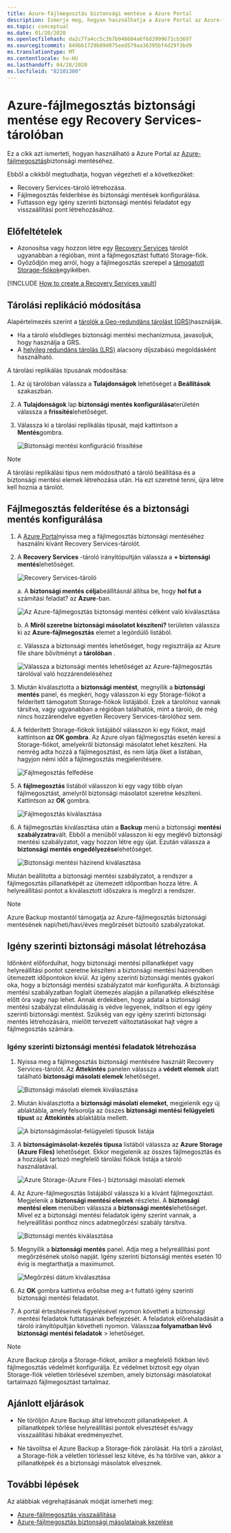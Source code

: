 ```yaml
---
title: Azure-fájlmegosztás biztonsági mentése a Azure Portal
description: Ismerje meg, hogyan használhatja a Azure Portal az Azure-fájlmegosztás biztonsági mentésére az Recovery Services-tárolóban
ms.topic: conceptual
ms.date: 01/20/2020
ms.openlocfilehash: da2c7fa4cc5c3b7b948604a6f6d3999671cb3697
ms.sourcegitcommit: 849bb1729b89d075eed579aa36395bf4d29f3bd9
ms.translationtype: MT
ms.contentlocale: hu-HU
ms.lasthandoff: 04/28/2020
ms.locfileid: "82101300"
---
```

# <a name="back-up-azure-file-shares-in-a-recovery-services-vault"></a>Azure-fájlmegosztás biztonsági mentése egy Recovery Services-tárolóban

Ez a cikk azt ismerteti, hogyan használható a Azure Portal az [Azure-fájlmegosztás](https://docs.microsoft.com/azure/storage/files/storage-files-introduction)biztonsági mentéséhez.

Ebből a cikkből megtudhatja, hogyan végezheti el a következőket:

* Recovery Services-tároló létrehozása.
* Fájlmegosztás felderítése és biztonsági mentések konfigurálása.
* Futtasson egy igény szerinti biztonsági mentési feladatot egy visszaállítási pont létrehozásához.

## <a name="prerequisites"></a>Előfeltételek

* Azonosítsa vagy hozzon létre egy [Recovery Services](#create-a-recovery-services-vault) tárolót ugyanabban a régióban, mint a fájlmegosztást futtató Storage-fiók.
* Győződjön meg arról, hogy a fájlmegosztás szerepel a [támogatott Storage-fiókok](azure-file-share-support-matrix.md)egyikében.

[!INCLUDE [How to create a Recovery Services vault](../../includes/backup-create-rs-vault.md)]

## <a name="modify-storage-replication"></a>Tárolási replikáció módosítása

Alapértelmezés szerint a [tárolók a Geo-redundáns tárolást (GRS)](https://docs.microsoft.com/azure/storage/common/storage-redundancy-grs)használják.

* Ha a tároló elsődleges biztonsági mentési mechanizmusa, javasoljuk, hogy használja a GRS.
* A [helyileg redundáns tárolás (LRS)](https://docs.microsoft.com/azure/storage/common/storage-redundancy-lrs?toc=%2fazure%2fstorage%2fblobs%2ftoc.json) alacsony díjszabású megoldásként használható.

A tárolási replikálás típusának módosítása:

1. Az új tárolóban válassza a **Tulajdonságok** lehetőséget a **Beállítások** szakaszban.

1. A **Tulajdonságok** lap **biztonsági mentés konfigurálása**területén válassza a **frissítés**lehetőséget.

1. Válassza ki a tárolási replikálás típusát, majd kattintson a **Mentés**gombra.

    ![Biztonsági mentési konfiguráció frissítése](./media/backup-afs/backup-configuration.png)

> [!NOTE]
> A tárolási replikálási típus nem módosítható a tároló beállítása és a biztonsági mentési elemek létrehozása után. Ha ezt szeretné tenni, újra létre kell hoznia a tárolót.
>

## <a name="discover-file-shares-and-configure-backup"></a>Fájlmegosztás felderítése és a biztonsági mentés konfigurálása

1. A [Azure Portal](https://portal.azure.com/)nyissa meg a fájlmegosztás biztonsági mentéséhez használni kívánt Recovery Services-tárolót.

1. A **Recovery Services** -tároló irányítópultján válassza a **+ biztonsági mentés**lehetőséget.

   ![Recovery Services-tároló](./media/backup-afs/recovery-services-vault.png)

    a. A **biztonsági mentés célja**beállításnál állítsa be, hogy **hol fut a** számítási feladat? az **Azure**-ban.

    ![Az Azure-fájlmegosztás biztonsági mentési célként való kiválasztása](./media/backup-afs/backup-goal.png)

    b.  A **Miről szeretne biztonsági másolatot készíteni?** területen válassza ki az **Azure-fájlmegosztás** elemet a legördülő listából.

    c.  Válassza a biztonsági mentés lehetőséget, hogy regisztrálja az Azure file share bővítményt a **tárolóban** .

    ![Válassza a biztonsági mentés lehetőséget az Azure-fájlmegosztás tárolóval való hozzárendeléséhez](./media/backup-afs/register-extension.png)

1. Miután kiválasztotta a **biztonsági mentést**, megnyílik a **biztonsági mentés** panel, és megkéri, hogy válasszon ki egy Storage-fiókot a felderített támogatott Storage-fiókok listájából. Ezek a tárolóhoz vannak társítva, vagy ugyanabban a régióban találhatók, mint a tároló, de még nincs hozzárendelve egyetlen Recovery Services-tárolóhoz sem.

1. A felderített Storage-fiókok listájából válasszon ki egy fiókot, majd kattintson **az OK gombra**. Az Azure olyan fájlmegosztás esetén keresi a Storage-fiókot, amelyekről biztonsági másolatot lehet készíteni. Ha nemrég adta hozzá a fájlmegosztást, és nem látja őket a listában, hagyjon némi időt a fájlmegosztás megjelenítésére.

    ![Fájlmegosztás felfedése](./media/backup-afs/discovering-file-shares.png)

1. A **fájlmegosztás** listából válasszon ki egy vagy több olyan fájlmegosztást, amelyről biztonsági másolatot szeretne készíteni. Kattintson az **OK** gombra.

   ![Fájlmegosztás kiválasztása](./media/backup-afs/select-file-shares.png)

1. A fájlmegosztás kiválasztása után a **Backup** menü a biztonsági **mentési szabályzatra**vált. Ebből a menüből válasszon ki egy meglévő biztonsági mentési szabályzatot, vagy hozzon létre egy újat. Ezután válassza a **biztonsági mentés engedélyezése**lehetőséget.

    ![Biztonsági mentési házirend kiválasztása](./media/backup-afs/select-backup-policy.png)

Miután beállította a biztonsági mentési szabályzatot, a rendszer a fájlmegosztás pillanatképét az ütemezett időpontban hozza létre. A helyreállítási pontot a kiválasztott időszakra is megőrzi a rendszer.

>[!NOTE]
>Azure Backup mostantól támogatja az Azure-fájlmegosztás biztonsági mentésének napi/heti/havi/éves megőrzését biztosító szabályzatokat.

## <a name="create-an-on-demand-backup"></a>Igény szerinti biztonsági másolat létrehozása

Időnként előfordulhat, hogy biztonsági mentési pillanatképet vagy helyreállítási pontot szeretne készíteni a biztonsági mentési házirendben ütemezett időpontokon kívül. Az igény szerinti biztonsági mentés gyakori oka, hogy a biztonsági mentési szabályzatot már konfigurálta. A biztonsági mentési szabályzatban foglalt ütemezés alapján a pillanatkép elkészítése előtt óra vagy nap lehet. Annak érdekében, hogy adatai a biztonsági mentési szabályzat elindulásáig is védve legyenek, indítson el egy igény szerinti biztonsági mentést. Szükség van egy igény szerinti biztonsági mentés létrehozására, mielőtt tervezett változtatásokat hajt végre a fájlmegosztás számára.

### <a name="create-a-backup-job-on-demand"></a>Igény szerinti biztonsági mentési feladatok létrehozása

1. Nyissa meg a fájlmegosztás biztonsági mentésére használt Recovery Services-tárolót. Az **Áttekintés** panelen válassza a **védett elemek** alatt található **biztonsági másolati elemek** lehetőséget.

   ![Biztonsági másolati elemek kiválasztása](./media/backup-afs/backup-items.png)

1. Miután kiválasztotta a **biztonsági másolati elemeket**, megjelenik egy új ablaktábla, amely felsorolja az összes **biztonsági mentési felügyeleti típust** az **Áttekintés** ablaktábla mellett.

   ![A biztonságimásolat-felügyeleti típusok listája](./media/backup-afs/backup-management-types.png)

1. A **biztonságimásolat-kezelés típusa** listából válassza az **Azure Storage (Azure Files)** lehetőséget. Ekkor megjelenik az összes fájlmegosztás és a hozzájuk tartozó megfelelő tárolási fiókok listája a tároló használatával.

   ![Azure Storage-(Azure Files-) biztonsági másolati elemek](./media/backup-afs/azure-files-backup-items.png)

1. Az Azure-fájlmegosztás listájából válassza ki a kívánt fájlmegosztást. Megjelenik a **biztonsági mentési elemek** részletei. A **biztonsági mentési elem** menüben válassza a **biztonsági mentés**lehetőséget. Mivel ez a biztonsági mentési feladatok igény szerint vannak, a helyreállítási ponthoz nincs adatmegőrzési szabály társítva.

   ![Biztonsági mentés kiválasztása](./media/backup-afs/backup-now.png)

1. Megnyílik a **biztonsági mentés** panel. Adja meg a helyreállítási pont megőrzésének utolsó napját. Igény szerinti biztonsági mentés esetén 10 évig is megtarthatja a maximumot.

   ![Megőrzési dátum kiválasztása](./media/backup-afs/retention-date.png)

1. Az **OK** gombra kattintva erősítse meg a-t futtató igény szerinti biztonsági mentési feladatot.

1. A portál értesítéseinek figyelésével nyomon követheti a biztonsági mentési feladatok futtatásának befejezését. A feladatok előrehaladását a tároló irányítópultján követheti nyomon. Válassza**a folyamatban lévő** **biztonsági mentési feladatok** > lehetőséget.

>[!NOTE]
>Azure Backup zárolja a Storage-fiókot, amikor a megfelelő fiókban lévő fájlmegosztás védelmét konfigurálja. Ez védelmet biztosít egy olyan Storage-fiók véletlen törlésével szemben, amely biztonsági másolatokat tartalmazó fájlmegosztást tartalmaz.

## <a name="best-practices"></a>Ajánlott eljárások

* Ne töröljön Azure Backup által létrehozott pillanatképeket. A pillanatképek törlése helyreállítási pontok elvesztését és/vagy visszaállítási hibákat eredményezhet.

* Ne távolítsa el Azure Backup a Storage-fiók zárolását. Ha törli a zárolást, a Storage-fiók a véletlen törléssel lesz kitéve, és ha törölve van, akkor a pillanatképek és a biztonsági másolatok elvesznek.

## <a name="next-steps"></a>További lépések

Az alábbiak végrehajtásának módját ismerheti meg:

* [Azure-fájlmegosztás visszaállítása](restore-afs.md)
* [Azure-fájlmegosztás biztonsági másolatainak kezelése](manage-afs-backup.md)
